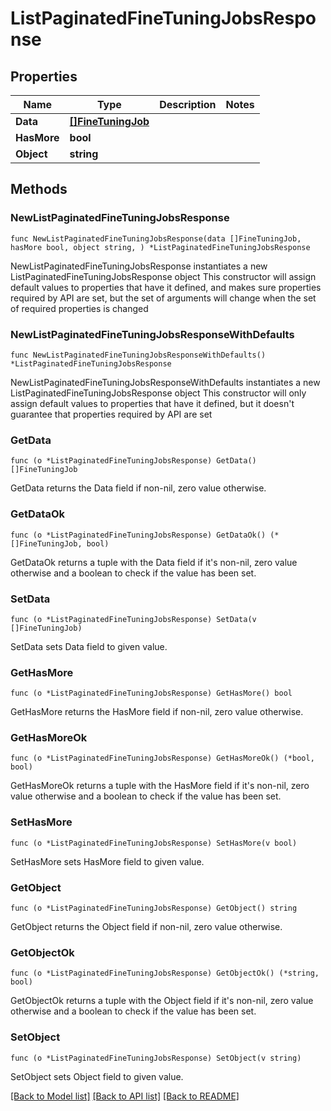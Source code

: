 # ListPaginatedFineTuningJobsResponse

## Properties

Name | Type | Description | Notes
------------ | ------------- | ------------- | -------------
**Data** | [**[]FineTuningJob**](FineTuningJob.md) |  | 
**HasMore** | **bool** |  | 
**Object** | **string** |  | 

## Methods

### NewListPaginatedFineTuningJobsResponse

`func NewListPaginatedFineTuningJobsResponse(data []FineTuningJob, hasMore bool, object string, ) *ListPaginatedFineTuningJobsResponse`

NewListPaginatedFineTuningJobsResponse instantiates a new ListPaginatedFineTuningJobsResponse object
This constructor will assign default values to properties that have it defined,
and makes sure properties required by API are set, but the set of arguments
will change when the set of required properties is changed

### NewListPaginatedFineTuningJobsResponseWithDefaults

`func NewListPaginatedFineTuningJobsResponseWithDefaults() *ListPaginatedFineTuningJobsResponse`

NewListPaginatedFineTuningJobsResponseWithDefaults instantiates a new ListPaginatedFineTuningJobsResponse object
This constructor will only assign default values to properties that have it defined,
but it doesn't guarantee that properties required by API are set

### GetData

`func (o *ListPaginatedFineTuningJobsResponse) GetData() []FineTuningJob`

GetData returns the Data field if non-nil, zero value otherwise.

### GetDataOk

`func (o *ListPaginatedFineTuningJobsResponse) GetDataOk() (*[]FineTuningJob, bool)`

GetDataOk returns a tuple with the Data field if it's non-nil, zero value otherwise
and a boolean to check if the value has been set.

### SetData

`func (o *ListPaginatedFineTuningJobsResponse) SetData(v []FineTuningJob)`

SetData sets Data field to given value.


### GetHasMore

`func (o *ListPaginatedFineTuningJobsResponse) GetHasMore() bool`

GetHasMore returns the HasMore field if non-nil, zero value otherwise.

### GetHasMoreOk

`func (o *ListPaginatedFineTuningJobsResponse) GetHasMoreOk() (*bool, bool)`

GetHasMoreOk returns a tuple with the HasMore field if it's non-nil, zero value otherwise
and a boolean to check if the value has been set.

### SetHasMore

`func (o *ListPaginatedFineTuningJobsResponse) SetHasMore(v bool)`

SetHasMore sets HasMore field to given value.


### GetObject

`func (o *ListPaginatedFineTuningJobsResponse) GetObject() string`

GetObject returns the Object field if non-nil, zero value otherwise.

### GetObjectOk

`func (o *ListPaginatedFineTuningJobsResponse) GetObjectOk() (*string, bool)`

GetObjectOk returns a tuple with the Object field if it's non-nil, zero value otherwise
and a boolean to check if the value has been set.

### SetObject

`func (o *ListPaginatedFineTuningJobsResponse) SetObject(v string)`

SetObject sets Object field to given value.



[[Back to Model list]](../README.md#documentation-for-models) [[Back to API list]](../README.md#documentation-for-api-endpoints) [[Back to README]](../README.md)


